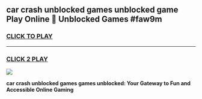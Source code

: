 
## car crash unblocked games unblocked game Play Online 👋 Unblocked Games #faw9m
<h3>
<a href="https://premium.freeplayer.one?title=car_crash_unblocked_games&ref=21F">CLICK TO PLAY</a></h3>
<hr>

<h3>
<a href="https://premium.freeplayer.one?title=car_crash_unblocked_games&ref=21F">CLICK 2 PLAY</a>
  
</h3>

<a href="https://premium.freeplayer.one?title=car_crash_unblocked_games&ref=21F/"><img src="https://clearcache.store/games.png"></a>


**car crash unblocked games games unblocked: Your Gateway to Fun and Accessible Online Gaming**
